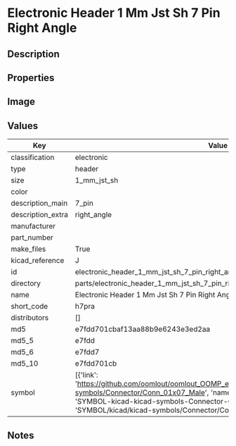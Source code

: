 # Electronic Header 1 Mm Jst Sh 7 Pin Right Angle

## Description

## Properties


## Image


## Values

| Key | Value |
| --- | --- |
| classification | electronic |
| type | header |
| size | 1_mm_jst_sh |
| color |  |
| description_main | 7_pin |
| description_extra | right_angle |
| manufacturer |  |
| part_number |  |
| make_files | True |
| kicad_reference | J |
| id | electronic_header_1_mm_jst_sh_7_pin_right_angle |
| directory | parts/electronic_header_1_mm_jst_sh_7_pin_right_angle |
| name | Electronic Header 1 Mm Jst Sh 7 Pin Right Angle |
| short_code | h7pra |
| distributors | [] |
| md5 | e7fdd701cbaf13aa88b9e6243e3ed2aa |
| md5_5 | e7fdd |
| md5_6 | e7fdd7 |
| md5_10 | e7fdd701cb |
| symbol | [{'link': 'https://github.com/oomlout/oomlout_OOMP_eda_V2/tree/main/SYMBOL/kicad/kicad-symbols/Connector/Conn_01x07_Male', 'name': 'Connector : Conn_01x07_Male', 'id': 'SYMBOL-kicad-kicad-symbols-Connector-Conn_01x07_Male', 'directory': 'SYMBOL/kicad/kicad-symbols/Connector/Conn_01x07_Male/'}] |

## Notes

